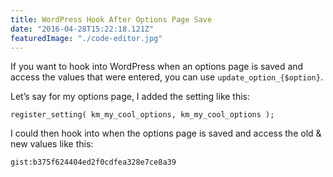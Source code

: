 ```yaml
---
title: WordPress Hook After Options Page Save
date: "2016-04-28T15:22:18.121Z"
featuredImage: "./code-editor.jpg"
---
```


If you want to hook into WordPress when an options page is saved and access the values that were entered, you can use `update_option_{$option}`.

Let’s say for my options page, I added the setting like this:

`register_setting( km_my_cool_options, km_my_cool_options );`

I could then hook into when the options page is saved and access the old & new values like this:

`gist:b375f624404ed2f0cdfea328e7ce8a39`